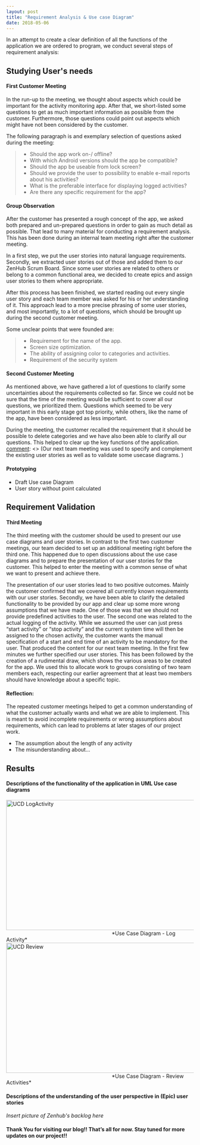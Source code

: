 ```yaml
---
layout: post
title: "Requirement Analysis & Use case Diagram"
date: 2018-05-06
---
```



In an attempt to create a clear definition of all the functions of the application we are ordered to program, we conduct several steps of requirement analysis:


## Studying User's needs

#### First Customer Meeting
In the run-up to the meeting, we thought about aspects which could be important for the activity monitoring app. After that, we short-listed some questions to get as much important information as possible from the customer. Furthermore, those questions could point out aspects which might have not been considered by the customer.

The following paragraph is and exemplary selection of questions asked during the meeting:
>  * Should the app work on-/ offline?
>  * With which Android versions should the app be compatible?
>  * Should the app be useable from lock screen?
>  * Should we provide the user to possibility to enable e-mail reports about his activities?
>  * What is the preferable interface for displaying logged activities?
>  * Are there any specific requirement for the app?

#### Group Observation
After the customer has presented a rough concept of the app, we asked both prepared and un-prepared questions in order to gain as much detail as possible. That lead to many material for conducting a requirement analysis. This has been done during an internal team meeting right after the customer meeting.

In a first step, we put the user stories into natural language requirements. Secondly, we extracted user stories out of those and added them to our ZenHub Scrum Board. Since some user stories are related to others or belong to a common functional area, we decided to create epics and assign user stories to them where appropriate.

After this process has been finished, we started reading out every single user story and each team member was asked for his or her understanding of it. This approach lead to a more precise phrasing of some user stories, and most importantly, to a lot of questions, which should be brought up during the second customer meeting.

Some unclear points that were founded are:
>  * Requirement for the name of the app.
>  * Screen size optimization.
>  * The ability of assigning color to categories and activities.
>  * Requirement of the security system

[comment]: <> (* Review the meeting in timeline manner)
[comment]: <> (* Dig more detail)
[comment]: <> (* Prepare for the next meeting)

#### Second Customer Meeting
As mentioned above, we have gathered a lot of questions to clarify some uncertainties about the requirements collected so far. Since we could not be sure that the time of the meeting would be sufficient to cover all our questions, we prioritized them. Questions which seemed to be very important in this early stage got top priority, while others, like the name of the app, have been considered as less important.

During the meeting, the customer recalled the requirement that it should be possible to delete categories and we have also been able to clarify all our questions. This helped to clear up the key functions of the application.
[comment]: <> (Our next team meeting was used to specify and complement the existing user stories as well as to validate some usecase diagrams. )

[comment]: <> (* Clear up the key function of the application)
[comment]: <> (* More questionaries)

#### Prototyping
* Draft Use case Diagram
* User story without point calculated

## Requirement Validation

#### Third Meeting
The third meeting with the customer should be used to present our use case diagrams and user stories. 
In contrast to the first two customer meetings, our team decided to set up an additional meeting right before the third one. This happened due to open discussions about the use case diagrams and to prepare the presentation of our user stories for the customer. This helped to enter the meeting with a common sense of what we want to present and achieve there.

The presentation of our user stories lead to two positive outcomes. Mainly the customer confirmed that we covered all currently known requirements with our user stories. Secondly, we have been able to clarify the detailed functionality to be provided by our app and clear up some more wrong assumptions that we have made. One of those was that we should not provide predefined activities to the user. The second one was related to the actual logging of the activity.
While we assumed the user can just press “start activity” or “stop activity” and the current system time will then be assigned to the chosen activity, the customer wants the manual specification of a start and end time of an activity to be mandatory for the user. That produced the content for our next team meeting. In the first few minutes we further specified our user stories. This has been followed by the creation of a rudimental draw, which shows the various areas to be created for the app. We used this to allocate work to groups consisting of two team members each, respecting our earlier agreement that at least two members should have knowledge about a specific topic. 

[comment]: <> (* we present the requirement in the form of user story and use case diagram.)
[comment]: <> (* Clear up the mis-understanding/mis-assumption)

#### Reflection:
The repeated customer meetings helped to get a common understanding of what the customer actually wants and what we are able to implement. This is meant to avoid incomplete requirements or wrong assumptions about requirements, which can lead to problems at later stages of our project work.

* The assumption about the length of any activity
* The misunderstanding about...

## Results

#### Descriptions of the functionality of the application in UML Use case diagrams
<img src="{{site.baseurl}}/images/LogActivity.JPG" alt="UCD LogActivity" width="1526" height="350">
&nbsp;&nbsp;&nbsp;&nbsp;&nbsp;&nbsp;&nbsp;&nbsp;&nbsp;&nbsp;&nbsp;&nbsp;&nbsp;&nbsp;&nbsp;&nbsp;&nbsp;&nbsp;&nbsp;&nbsp;&nbsp;&nbsp;&nbsp;&nbsp;&nbsp;&nbsp;&nbsp;&nbsp;&nbsp;&nbsp;&nbsp;&nbsp;&nbsp;&nbsp;&nbsp;&nbsp;&nbsp;&nbsp;&nbsp;&nbsp;&nbsp;&nbsp;&nbsp;&nbsp;&nbsp;&nbsp;&nbsp;&nbsp;&nbsp;&nbsp;&nbsp;&nbsp;&nbsp;&nbsp;&nbsp;&nbsp;&nbsp;&nbsp;&nbsp;&nbsp;&nbsp;&nbsp;&nbsp;&nbsp;&nbsp;&nbsp;&nbsp;&nbsp;&nbsp;&nbsp;&nbsp;&nbsp;*Use Case Diagram - Log Activity*

<img src="{{site.baseurl}}/images/Review.JPG" alt="UCD Review" width="1357" height="350">
&nbsp;&nbsp;&nbsp;&nbsp;&nbsp;&nbsp;&nbsp;&nbsp;&nbsp;&nbsp;&nbsp;&nbsp;&nbsp;&nbsp;&nbsp;&nbsp;&nbsp;&nbsp;&nbsp;&nbsp;&nbsp;&nbsp;&nbsp;&nbsp;&nbsp;&nbsp;&nbsp;&nbsp;&nbsp;&nbsp;&nbsp;&nbsp;&nbsp;&nbsp;&nbsp;&nbsp;&nbsp;&nbsp;&nbsp;&nbsp;&nbsp;&nbsp;&nbsp;&nbsp;&nbsp;&nbsp;&nbsp;&nbsp;&nbsp;&nbsp;&nbsp;&nbsp;&nbsp;&nbsp;&nbsp;&nbsp;&nbsp;&nbsp;&nbsp;&nbsp;&nbsp;&nbsp;&nbsp;&nbsp;&nbsp;&nbsp;&nbsp;&nbsp;&nbsp;&nbsp;&nbsp;&nbsp;*Use Case Diagram - Review Activities*

#### Descriptions of the understanding of the user perspective in (Epic) user stories
*Insert picture of Zenhub's backlog here*

#### Thank You for visiting our blog!! That’s all for now. Stay tuned for more updates on our project!!
